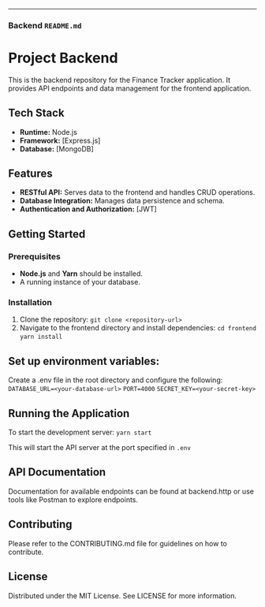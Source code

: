---

### Backend `README.md`


# Project Backend

This is the backend repository for the Finance Tracker application. It provides API endpoints and data management for the frontend application.

## Tech Stack

- **Runtime:** Node.js
- **Framework:** [Express.js]
- **Database:** [MongoDB]


## Features

- **RESTful API:** Serves data to the frontend and handles CRUD operations.
- **Database Integration:** Manages data persistence and schema.
- **Authentication and Authorization:** [JWT]

## Getting Started

### Prerequisites

- **Node.js** and **Yarn** should be installed.
- A running instance of your database.

### Installation

1. Clone the repository:
   `git clone <repository-url>`
2. Navigate to the frontend directory and install dependencies:
`cd frontend`
`yarn install`

## Set up environment variables:
Create a .env file in the root directory and configure the following:
`DATABASE_URL=<your-database-url>`
`PORT=4000`
`SECRET_KEY=<your-secret-key>`

## Running the Application
To start the development server:
`yarn start`

This will start the API server at  the port specified in `.env`

## API Documentation
Documentation for available endpoints can be found at backend.http or use tools like Postman to explore endpoints.
## Contributing
Please refer to the CONTRIBUTING.md file for guidelines on how to contribute.

## License
Distributed under the MIT License. See LICENSE for more information.
